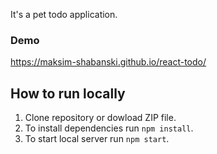 It's a pet todo application.

### Demo
https://maksim-shabanski.github.io/react-todo/

## How to run locally  
1. Clone repository or dowload ZIP file.
2. To install dependencies run `npm install`.
3. To start local server run `npm start`.

